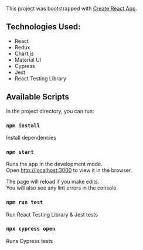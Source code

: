 This project was bootstrapped with [Create React App](https://github.com/facebook/create-react-app).


## Technologies Used: 
- React
- Redux
- Chart.js
- Material UI
- Cypress
- Jest
- React Testing Library

## Available Scripts

In the project directory, you can run:

### `npm install`

Install dependencies

### `npm start`

Runs the app in the development mode.<br />
Open [http://localhost:3000](http://localhost:3000) to view it in the browser.

The page will reload if you make edits.<br />
You will also see any lint errors in the console.

### `npm run test`

Run React Testing Library & Jest tests

### `npx cypress open`

Runs Cypress tests
